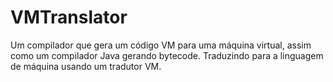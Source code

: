 # VMTranslator
Um compilador que gera um código VM para uma máquina virtual, assim como um compilador Java gerando bytecode. Traduzindo para a linguagem de máquina usando um tradutor VM.
